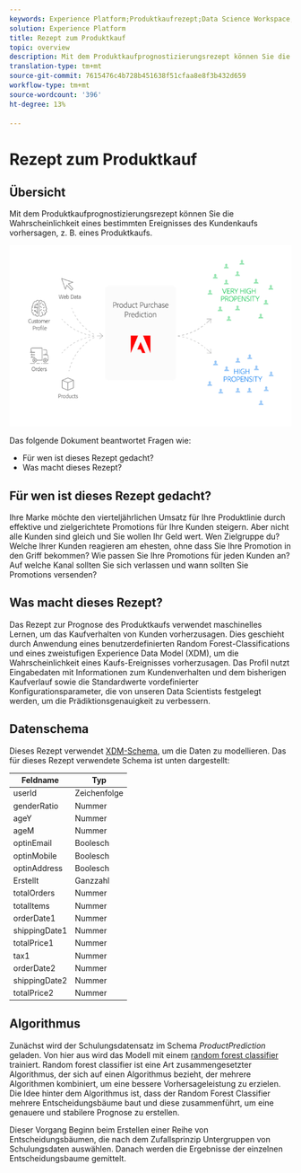 ```yaml
---
keywords: Experience Platform;Produktkaufrezept;Data Science Workspace;beliebte Themen;Rezepte;Prä-Build-Rezept
solution: Experience Platform
title: Rezept zum Produktkauf
topic: overview
description: Mit dem Produktkaufprognostizierungsrezept können Sie die Wahrscheinlichkeit eines bestimmten Ereignisses des Kundenkaufs vorhersagen, z. B. eines Produktkaufs.
translation-type: tm+mt
source-git-commit: 7615476c4b728b451638f51cfaa8e8f3b432d659
workflow-type: tm+mt
source-wordcount: '396'
ht-degree: 13%

---
```



# Rezept zum Produktkauf

## Übersicht

Mit dem Produktkaufprognostizierungsrezept können Sie die Wahrscheinlichkeit eines bestimmten Ereignisses des Kundenkaufs vorhersagen, z. B. eines Produktkaufs.

![](../images/pre-built-recipes/ppp_bigpicture.png)

Das folgende Dokument beantwortet Fragen wie:
* Für wen ist dieses Rezept gedacht?
* Was macht dieses Rezept?

## Für wen ist dieses Rezept gedacht?

Ihre Marke möchte den vierteljährlichen Umsatz für Ihre Produktlinie durch effektive und zielgerichtete Promotions für Ihre Kunden steigern. Aber nicht alle Kunden sind gleich und Sie wollen Ihr Geld wert. Wen Zielgruppe du? Welche Ihrer Kunden reagieren am ehesten, ohne dass Sie Ihre Promotion in den Griff bekommen? Wie passen Sie Ihre Promotions für jeden Kunden an? Auf welche Kanal sollten Sie sich verlassen und wann sollten Sie Promotions versenden?

## Was macht dieses Rezept?

Das Rezept zur Prognose des Produktkaufs verwendet maschinelles Lernen, um das Kaufverhalten von Kunden vorherzusagen. Dies geschieht durch Anwendung eines benutzerdefinierten Random Forest-Classifications und eines zweistufigen Experience Data Model (XDM), um die Wahrscheinlichkeit eines Kaufs-Ereignisses vorherzusagen. Das Profil nutzt Eingabedaten mit Informationen zum Kundenverhalten und dem bisherigen Kaufverlauf sowie die Standardwerte vordefinierter Konfigurationsparameter, die von unseren Data Scientists festgelegt werden, um die Prädiktionsgenauigkeit zu verbessern.

## Datenschema

Dieses Rezept verwendet [XDM-Schema](../../xdm/home.md), um die Daten zu modellieren. Das für dieses Rezept verwendete Schema ist unten dargestellt:

| Feldname | Typ |
--- | ---
| userId | Zeichenfolge |
| genderRatio | Nummer |
| ageY | Nummer |
| ageM | Nummer |
| optinEmail | Boolesch |
| optinMobile | Boolesch |
| optinAddress | Boolesch |
| Erstellt | Ganzzahl |
| totalOrders | Nummer |
| totalItems | Nummer |
| orderDate1 | Nummer |
| shippingDate1 | Nummer |
| totalPrice1 | Nummer |
| tax1 | Nummer |
| orderDate2 | Nummer |
| shippingDate2 | Nummer |
| totalPrice2 | Nummer |


## Algorithmus

Zunächst wird der Schulungsdatensatz im Schema *ProductPrediction* geladen. Von hier aus wird das Modell mit einem [random forest classifier](https://scikit-learn.org/stable/modules/generated/sklearn.ensemble.RandomForestClassifier.html) trainiert. Random forest classifier ist eine Art zusammengesetzter Algorithmus, der sich auf einen Algorithmus bezieht, der mehrere Algorithmen kombiniert, um eine bessere Vorhersageleistung zu erzielen. Die Idee hinter dem Algorithmus ist, dass der Random Forest Classifier mehrere Entscheidungsbäume baut und diese zusammenführt, um eine genauere und stabilere Prognose zu erstellen.

Dieser Vorgang Beginn beim Erstellen einer Reihe von Entscheidungsbäumen, die nach dem Zufallsprinzip Untergruppen von Schulungsdaten auswählen. Danach werden die Ergebnisse der einzelnen Entscheidungsbaume gemittelt.